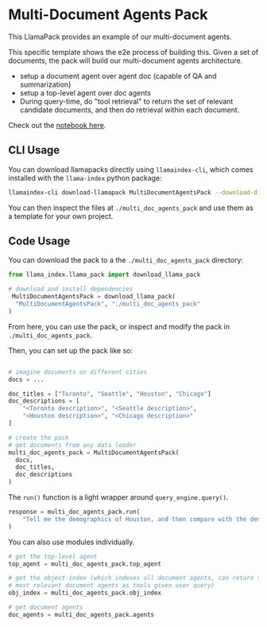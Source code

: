 # Multi-Document Agents Pack

This LlamaPack provides an example of our multi-document agents.

This specific template shows the e2e process of building this. Given a set
of documents, the pack will build our multi-document agents architecture.
- setup a document agent over agent doc (capable of QA and summarization)
- setup a top-level agent over doc agents
- During query-time, do "tool retrieval" to return the set of relevant candidate documents, and then do retrieval within each document.

Check out the [notebook here](https://github.com/run-llama/llama-hub/blob/main/llama_hub/llama_packs/multi_document_agents/multi_document_agents.ipynb).

## CLI Usage

You can download llamapacks directly using `llamaindex-cli`, which comes installed with the `llama-index` python package:

```bash
llamaindex-cli download-llamapack MultiDocumentAgentsPack --download-dir ./multi_doc_agents_pack
```

You can then inspect the files at `./multi_doc_agents_pack` and use them as a template for your own project.

## Code Usage

You can download the pack to a the `./multi_doc_agents_pack` directory:

```python
from llama_index.llama_pack import download_llama_pack

# download and install dependencies
 MultiDocumentAgentsPack = download_llama_pack(
  "MultiDocumentAgentsPack", "./multi_doc_agents_pack"
)
```

From here, you can use the pack, or inspect and modify the pack in `./multi_doc_agents_pack`.

Then, you can set up the pack like so:

```python

# imagine documents on different cities
docs = ...

doc_titles = ["Toronto", "Seattle", "Houston", "Chicago"]
doc_descriptions = [
    "<Toronto description>", "<Seattle description>",
    "<Houston description>", "<Chicago description>"
]

# create the pack
# get documents from any data loader
multi_doc_agents_pack = MultiDocumentAgentsPack(
  docs,
  doc_titles,
  doc_descriptions
)
```

The `run()` function is a light wrapper around `query_engine.query()`.

```python
response = multi_doc_agents_pack.run(
    "Tell me the demographics of Houston, and then compare with the demographics of Chicago"
)
```

You can also use modules individually.

```python
# get the top-level agent
top_agent = multi_doc_agents_pack.top_agent

# get the object index (which indexes all document agents, can return top-k
# most relevant document agents as tools given user query)
obj_index = multi_doc_agents_pack.obj_index

# get document agents
doc_agents = multi_doc_agents_pack.agents
```
